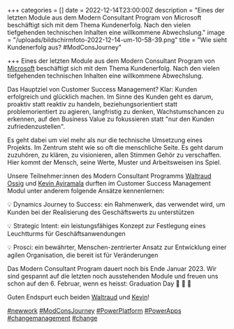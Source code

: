 +++
categories = []
date = 2022-12-14T23:00:00Z
description = "Eines der letzten Module aus dem Modern Consultant Program von Microsoft beschäftigt sich mit dem Thema Kundenerfolg. Nach den vielen tiefgehenden technischen Inhalten eine willkommene Abwechslung."
image = "/uploads/bildschirmfoto-2022-12-14-um-10-58-39.png"
title = "Wie sieht Kundenerfolg aus? #ModConsJourney"

+++
Eines der letzten Module aus dem Modern Consultant Program von [Microsoft](https://www.linkedin.com/company/microsoft/) beschäftigt sich mit dem Thema Kundenerfolg. Nach den vielen tiefgehenden technischen Inhalten eine willkommene Abwechslung.  
  
Das Hauptziel von Customer Success Management? Klar: Kunden erfolgreich und glücklich machen. Im Sinne des Kunden geht es darum, proaktiv statt reaktiv zu handeln, beziehungsorientiert statt problemorientiert zu agieren, langfristig zu denken, Wachstumschancen zu erkennen, auf den Business Value zu fokussieren statt "nur den Kunden zufriedenzustellen".   
  
Es geht dabei um viel mehr als nur die technische Umsetzung eines Projekts. Im Zentrum steht wie so oft die menschliche Seite. Es geht darum zuzuhören, zu klären, zu visionieren, allen Stimmen Gehör zu verschaffen. Hier kommt der Mensch, seine Werte, Muster und Arbeitsweisen ins Spiel.  
  
Unsere Teilnehmer:innen des Modern Consultant Programms [Waltraud Ossig](https://www.linkedin.com/in/ACoAACDFkB4B_n_i8unCFrdHTGbwoUOa1TC3xPM) und [Kevin Ayiramala](https://www.linkedin.com/in/ACoAACfUGpIB4mF8zlbYDGShsnZRAsPq8tOFkF4) durften im Customer Success Management Modul unter anderem folgende Ansätze kennenlernen:  
  
💡 Dynamics Journey to Success: ein Rahmenwerk, das verwendet wird, um Kunden bei der Realisierung des Geschäftswerts zu unterstützen  
  
💡 Strategic Intent: ein leistungsfähiges Konzept zur Festlegung eines Leuchtturms für Geschäftsanwendungen  
  
💡 Prosci: ein bewährter, Menschen-zentrierter Ansatz zur Entwicklung einer agilen Organisation, die bereit ist für Veränderungen  
  
Das Modern Consultant Program dauert noch bis Ende Januar 2023. Wir sind gespannt auf die letzten noch ausstehenden Module und freuen uns schon auf den 6. Februar, wenn es heisst: Graduation Day 🥳 🥳 🥳 

Guten Endspurt euch beiden [Waltraud](https://www.linkedin.com/in/ACoAACDFkB4B_n_i8unCFrdHTGbwoUOa1TC3xPM) und [Kevin](https://www.linkedin.com/in/ACoAACfUGpIB4mF8zlbYDGShsnZRAsPq8tOFkF4)!  
  
[#newwork](https://www.linkedin.com/feed/hashtag/?keywords=newwork&highlightedUpdateUrns=urn%3Ali%3Aactivity%3A7009114354180595712) [#ModConsJourney](https://www.linkedin.com/feed/hashtag/?keywords=modconsjourney&highlightedUpdateUrns=urn%3Ali%3Aactivity%3A7009114354180595712) [#PowerPlatform](https://www.linkedin.com/feed/hashtag/?keywords=powerplatform&highlightedUpdateUrns=urn%3Ali%3Aactivity%3A7009114354180595712) [#PowerApps](https://www.linkedin.com/feed/hashtag/?keywords=powerapps&highlightedUpdateUrns=urn%3Ali%3Aactivity%3A7009114354180595712) [#changemanagement](https://www.linkedin.com/feed/hashtag/?keywords=changemanagement&highlightedUpdateUrns=urn%3Ali%3Aactivity%3A7009114354180595712) [#change](https://www.linkedin.com/feed/hashtag/?keywords=change&highlightedUpdateUrns=urn%3Ali%3Aactivity%3A7009114354180595712)